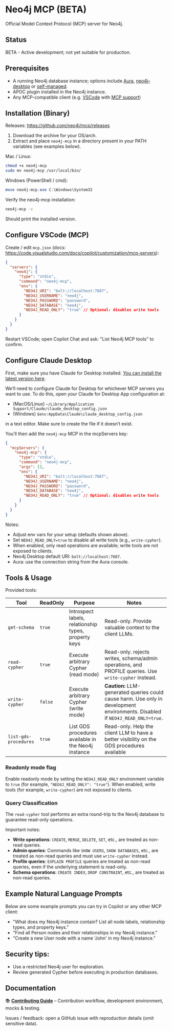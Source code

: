 # Neo4j MCP (BETA)

Official Model Context Protocol (MCP) server for Neo4j.

## Status

BETA - Active development; not yet suitable for production.

## Prerequisites

- A running Neo4j database instance; options include [Aura](https://neo4j.com/product/auradb/), [neo4j–desktop](https://neo4j.com/download/) or [self-managed](https://neo4j.com/deployment-center/#gdb-tab).
- APOC plugin installed in the Neo4j instance.
- Any MCP-compatible client (e.g. [VSCode](https://code.visualstudio.com/) with [MCP support](https://code.visualstudio.com/docs/copilot/customization/mcp-servers))

## Installation (Binary)

Releases: https://github.com/neo4j/mcp/releases

1. Download the archive for your OS/arch.
2. Extract and place `neo4j-mcp` in a directory present in your PATH variables (see examples below).

Mac / Linux:

```bash
chmod +x neo4j-mcp
sudo mv neo4j-mcp /usr/local/bin/
```

Windows (PowerShell / cmd):

```powershell
move neo4j-mcp.exe C:\Windows\System32
```

Verify the neo4j-mcp installation:

```bash
neo4j-mcp -v
```

Should print the installed version.

## Configure VSCode (MCP)

Create / edit `mcp.json` (docs: https://code.visualstudio.com/docs/copilot/customization/mcp-servers):

```json
{
  "servers": {
    "neo4j": {
      "type": "stdio",
      "command": "neo4j-mcp",
      "env": {
        "NEO4J_URI": "bolt://localhost:7687",
        "NEO4J_USERNAME": "neo4j",
        "NEO4J_PASSWORD": "password",
        "NEO4J_DATABASE": "neo4j",
        "NEO4J_READ_ONLY": "true" // Optional: disables write tools
      }
    }
  }
}
```

Restart VSCode; open Copilot Chat and ask: "List Neo4j MCP tools" to confirm.

## Configure Claude Desktop

First, make sure you have Claude for Desktop installed. [You can install the latest version here](https://claude.ai/download).

We’ll need to configure Claude for Desktop for whichever MCP servers you want to use. To do this, open your Claude for Desktop App configuration at:

- (MacOS/Linux) `~/Library/Application Support/Claude/claude_desktop_config.json`
- (Windows) `$env:AppData\Claude\claude_desktop_config.json`

in a text editor. Make sure to create the file if it doesn’t exist.

You’ll then add the `neo4j-mcp` MCP in the mcpServers key:

```json
{
  "mcpServers": {
    "neo4j-mcp": {
      "type": "stdio",
      "command": "neo4j-mcp",
      "args": [],
      "env": {
        "NEO4J_URI": "bolt://localhost:7687",
        "NEO4J_USERNAME": "neo4j",
        "NEO4J_PASSWORD": "password",
        "NEO4J_DATABASE": "neo4j",
        "NEO4J_READ_ONLY": "true" // Optional: disables write tools
      }
    }
  }
}
```

Notes:

- Adjust env vars for your setup (defaults shown above).
- Set `NEO4J_READ_ONLY=true` to disable all write tools (e.g., `write-cypher`).
- When enabled, only read operations are available; write tools are not exposed to clients.
- Neo4j Desktop default URI: `bolt://localhost:7687`.
- Aura: use the connection string from the Aura console.

## Tools & Usage

Provided tools:

| Tool                  | ReadOnly | Purpose                                              | Notes                                                                                                                          |
| --------------------- | -------- | ---------------------------------------------------- | ------------------------------------------------------------------------------------------------------------------------------ |
| `get-schema`          | `true`   | Introspect labels, relationship types, property keys | Read-only. Provide valuable context to the client LLMs.                                                                        |
| `read-cypher`         | `true`   | Execute arbitrary Cypher (read mode)                 | Read-only. rejects writes, schema/admin operations, and PROFILE queries. Use `write-cypher` instead.                           |
| `write-cypher`        | `false`  | Execute arbitrary Cypher (write mode)                | **Caution:** LLM-generated queries could cause harm. Use only in development environments. Disabled if `NEO4J_READ_ONLY=true`. |
| `list-gds-procedures` | `true`   | List GDS procedures available in the Neo4j instance  | Read-only. Help the client LLM to have a better visibility on the GDS procedures available                                     |

### Readonly mode flag

Enable readonly mode by setting the `NEO4J_READ_ONLY` environment variable to `true` (for example, `"NEO4J_READ_ONLY": "true"`).
When enabled, write tools (for example, `write-cypher`) are not exposed to clients.

### Query Classification

The `read-cypher` tool performs an extra round-trip to the Neo4j database to guarantee read-only operations.

Important notes:

- **Write operations**: `CREATE`, `MERGE`, `DELETE`, `SET`, etc., are treated as non-read queries.
- **Admin queries**: Commands like `SHOW USERS`, `SHOW DATABASES`, etc., are treated as non-read queries and must use `write-cypher` instead.
- **Profile queries**: `EXPLAIN PROFILE` queries are treated as non-read queries, even if the underlying statement is read-only.
- **Schema operations**: `CREATE INDEX`, `DROP CONSTRAINT`, etc., are treated as non-read queries.

## Example Natural Language Prompts

Below are some example prompts you can try in Copilot or any other MCP client:

- "What does my Neo4j instance contain? List all node labels, relationship types, and property keys."
- "Find all Person nodes and their relationships in my Neo4j instance."
- "Create a new User node with a name 'John' in my Neo4j instance."

## Security tips:

- Use a restricted Neo4j user for exploration.
- Review generated Cypher before executing in production databases.

## Documentation

📚 **[Contributing Guide](CONTRIBUTING.md)** – Contribution workflow, development environment, mocks & testing.

Issues / feedback: open a GitHub issue with reproduction details (omit sensitive data).
